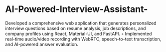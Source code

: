 # AI-Powered-Interview-Assistant-
Developed a comprehensive web application that generates personalized interview questions based on resume analysis, job descriptions, and company profiles using React, Material-UI, and FastAPI. ◦ Implemented real-time audio/video recording with WebRTC, speech-to-text transcription, and AI-powered answer evaluation.
